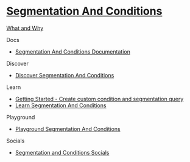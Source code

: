 # [Segmentation And Conditions]()

[What and Why]()

Docs

 - [Segmentation And Conditions Documentation](https://doc.sitecore.com/en/developers/101/sitecore-experience-platform/segmentation-engine.html)

Discover

 - [Discover Segmentation And Conditions]()

Learn

 - [Getting Started - Create custom condition and segmentation query](https://doc.sitecore.com/en/developers/101/sitecore-experience-platform/create-a-custom-condition-and-segmentation-query.html)
 - [Learn Segmentation And Conditions]()

Playground

 - [Playground Segmentation And Conditions]()
  
Socials

 - [Segmentation and Conditions Socials]()